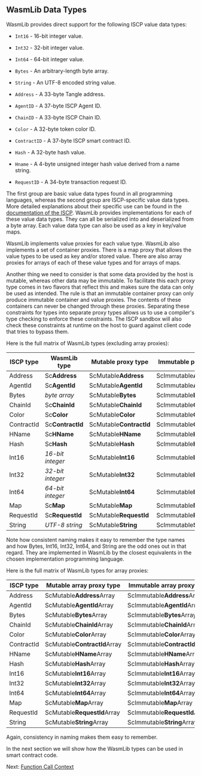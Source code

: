 ## WasmLib Data Types

WasmLib provides direct support for the following ISCP value data types:

- `Int16` - 16-bit integer value.
- `Int32` - 32-bit integer value.
- `Int64` - 64-bit integer value.
- `Bytes` - An arbitrary-length byte array.
- `String` - An UTF-8 encoded string value.


- `Address` - A 33-byte Tangle address.
- `AgentID` - A 37-byte ISCP Agent ID.
- `ChainID` - A 33-byte ISCP Chain ID.
- `Color` - A 32-byte token color ID.
- `ContractID` - A 37-byte ISCP smart contract ID.
- `Hash` - A 32-byte hash value.
- `Hname` - A 4-byte unsigned integer hash value derived from a name string.
- `RequestID` - A 34-byte transaction request ID.

The first group are basic value data types found in all programming languages,
whereas the second group are ISCP-specific value data types. More detailed
explanations about their specific use can be found in
the [documentation of the ISCP](../../../../docs/docs/coretypes.md). WasmLib
provides implementations for each of these value data types. They can all be
serialized into and deserialized from a byte array. Each value data type can
also be used as a key in key/value maps.

WasmLib implements value proxies for each value type. WasmLib also implements a
set of container proxies. There is a map proxy that allows the value types to be
used as key and/or stored value. There are also array proxies for arrays of each
of these value types and for arrays of maps.

Another thing we need to consider is that some data provided by the host is
mutable, whereas other data may be immutable. To facilitate this each proxy type
comes in two flavors that reflect this and makes sure the data can only be used
as intended. The rule is that an immutable container proxy can only produce
immutable container and value proxies. The contents of these containers can
never be changed through these proxies. Separating these constraints for types
into separate proxy types allows us to use a compiler's type checking to enforce
these constraints. The ISCP sandbox will also check these constraints at runtime
on the host to guard against client code that tries to bypass them.

Here is the full matrix of WasmLib types (excluding array proxies):

| ISCP type  | WasmLib type | Mutable proxy type  | Immutable proxy type  |
| ---------- | ------------ | ------------------- | --------------------- |
| Address    | Sc**Address**    | ScMutable**Address**    | ScImmutable**Address**    |
| AgentId    | Sc**AgentId**    | ScMutable**AgentId**    | ScImmutable**AgentId**    |
| Bytes      | *byte array*     | ScMutable**Bytes**      | ScImmutable**Bytes**      |
| ChainId    | Sc**ChainId**    | ScMutable**ChainId**    | ScImmutable**ChainId**    |
| Color      | Sc**Color**      | ScMutable**Color**      | ScImmutable**Color**      |
| ContractId | Sc**ContractId** | ScMutable**ContractId** | ScImmutable**ContractId** |
| HName      | Sc**HName**      | ScMutable**HName**      | ScImmutable**HName**      |
| Hash       | Sc**Hash**       | ScMutable**Hash**       | ScImmutable**Hash**       |
| Int16      | *16-bit integer* | ScMutable**Int16**      | ScImmutable**Int16**      |
| Int32      | *32-bit integer* | ScMutable**Int32**      | ScImmutable**Int32**      |
| Int64      | *64-bit integer* | ScMutable**Int64**      | ScImmutable**Int64**      |
| Map        | Sc**Map**        | ScMutable**Map**        | ScImmutable**Map**        |
| RequestId  | Sc**RequestId**  | ScMutable**RequestId**  | ScImmutable**RequestId**  |
| String     | *UTF-8 string*   | ScMutable**String**     | ScImmutable**String**     |

Note how consistent naming makes it easy to remember the type names and how
Bytes, Int16, Int32, Int64, and String are the odd ones out in that regard. They
are implemented in WasmLib by the closest equivalents in the chosen
implementation programming language.

Here is the full matrix of WasmLib types for array proxies:

| ISCP type  | Mutable array proxy type  | Immutable array proxy type  |
| ---------- | ------------------- | --------------------- |
| Address    | ScMutable**Address**Array    | ScImmutable**Address**Array    |
| AgentId    | ScMutable**AgentId**Array    | ScImmutable**AgentId**Array    |
| Bytes      | ScMutable**Bytes**Array      | ScImmutable**Bytes**Array      |
| ChainId    | ScMutable**ChainId**Array    | ScImmutable**ChainId**Array    |
| Color      | ScMutable**Color**Array      | ScImmutable**Color**Array      |
| ContractId | ScMutable**ContractId**Array | ScImmutable**ContractId**Array |
| HName      | ScMutable**HName**Array      | ScImmutable**HName**Array      |
| Hash       | ScMutable**Hash**Array       | ScImmutable**Hash**Array       |
| Int16      | ScMutable**Int16**Array      | ScImmutable**Int16**Array      |
| Int32      | ScMutable**Int32**Array      | ScImmutable**Int32**Array      |
| Int64      | ScMutable**Int64**Array      | ScImmutable**Int64**Array      |
| Map        | ScMutable**Map**Array        | ScImmutable**Map**Array        |
| RequestId  | ScMutable**RequestId**Array  | ScImmutable**RequestId**Array  |
| String     | ScMutable**String**Array     | ScImmutable**String**Array     |

Again, consistency in naming makes them easy to remember.

In the next section we will show how the WasmLib types can be used in smart 
contract code.

Next: [Function Call Context](Context.md)
